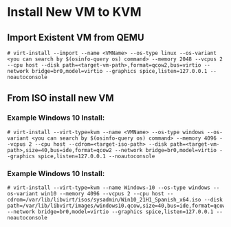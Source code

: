 # Install New VM to KVM
## Import Existent VM from QEMU
``` 
# virt-install --import --name <VMName> --os-type linux --os-variant <you can search by $(osinfo-query os) command> --memory 2048 --vcpus 2 --cpu host --disk path=<target-vm-path>,format=qcow2,bus=virtio --network bridge=br0,model=virtio --graphics spice,listen=127.0.0.1 --noautoconsole
```

## From ISO install new VM

### Example Windows 10 Install:
``` 
# virt-install --virt-type=kvm --name <VMName> --os-type windows --os-variant <you can search by $(osinfo-query os) command> --memory 4096 --vcpus 2 --cpu host --cdrom=<target-iso-path> --disk path=<target-vm-path>,size=40,bus=ide,format=qcow2 --network bridge=br0,model=virtio --graphics spice,listen=127.0.0.1 --noautoconsole
```

### Example Windows 10 Install:
``` 
# virt-install --virt-type=kvm --name Windows-10 --os-type windows --os-variant win10 --memory 4096 --vcpus 2 --cpu host --cdrom=/var/lib/libvirt/isos/sysadmin/Win10_21H1_Spanish_x64.iso --disk path=/var/lib/libvirt/images/windows10.qcow,size=40,bus=ide,format=qcow2 --network bridge=br0,model=virtio --graphics spice,listen=127.0.0.1 --noautoconsole
```